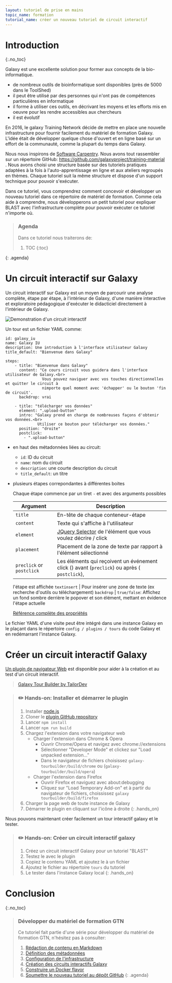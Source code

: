 ```yaml
---
layout: tutoriel de prise en mains
topic_name: formation
tutorial_name: créer un nouveau tutoriel de circuit interactif
---
```


# Introduction
{:.no_toc}

Galaxy est une excellente solution pour former aux concepts de la bio-informatique.

- de nombreux outils de bioinformatique sont disponibles (près de 5000 dans le ToolShed)
- il peut être utilisé par des personnes qui n'ont pas de compétences particulières en informatique
- il forme à utiliser ces outils, en décrivant les moyens et les efforts mis en oeuvre pour les rendre accessibles aux 
  chercheurs
- il est évolutif

En 2016, le galaxy Training Network décide de mettre en place une nouvelle infrastructure pour fournir facilement du matériel de formation Galaxy. L'idée était de développer quelque chose d'ouvert et en ligne basé sur un effort de la communauté, comme la plupart du temps dans Galaxy.

Nous nous inspirons de [Software Carpentry](https://software-carpentry.org). Nous avons tout rassembler sur un répertoire GitHub: [https://github.com/galaxyproject/training-material ](https://github.com/galaxyproject/training-material). Nous avons choisi une structure basée sur des tutoriels pratiques adaptées à la fois à l'auto-apprentissage en ligne et aux ateliers regroupés en thèmes. Chaque tutoriel suit la même structure et dispose d'un support technique pour pouvoir s'exécuter.

Dans ce tutoriel, vous comprendrez comment concevoir et développer un nouveau tutoriel dans ce répertoire de matériel de formation.
Comme cela aide à comprendre, nous développerons un petit tutoriel pour expliquer BLAST avec l'infrastructure complète pour pouvoir exécuter ce tutoriel n'importe où.

> ### Agenda
>
> Dans ce tutoriel nous traiterons de: 
>
> 1. TOC
> {:toc}
>
{: .agenda}

# Un circuit interactif sur Galaxy

Un circuit interactif sur Galaxy est un moyen de parcourir une analyse complète, étape par étape, à l'intérieur de Galaxy, d'une manière interactive et exploratoire pédagogique d'exécuter le didacticiel directement à l'intérieur de Galaxy. 

![Demonstration d'un circuit interactif](../../../dev/images/galaxy_tour_demo.gif "Demonstration d'un tour interactif")

Un tour est un fichier YAML comme: 

```
id: galaxy_iu
name: Galaxy IU
description: Une introduction à l'interface utilisateur Galaxy
title_default: "Bienvenue dans Galaxy"

steps:
    - title: "Bienvenue dans Galaxy"
      content: "Ce cours circuit vous guidera dans l'interface utilisateur de Galaxy.<br>
                Vous pouvez naviguer avec vos touches directionnelles et quitter le circuit à  
                nimporte quel moment avec 'échapper' ou le bouton 'fin de circuit'.
      backdrop: vrai

    - title: "télécharger vos données"
      element: ".upload-button"
      intro: "Galaxy prend en charge de nombreuses façons d'obtenir vos données.<br>
              Utiliser ce bouton pour télécharger vos données."
      position: "droite"
      postclick:
        - ".upload-button"
```

- en haut des métadonnées liées au circuit:
    - `id`: ID du circuit
    - `name`: nom du circuit
    - `description`: une courte description du circuit
    - `title_default`: un titre
- plusieurs étapes correpondantes à différentes boites

   Chaque étape commence par un tiret `-` et avec des arguments possibles

    Argument | Description
    ---  | ---
    `title`  | En-tête de chaque conteneur-étape
    `content` | Texte qui s'affiche à l'utilisateur
    `element` | [JQuery Selector](https://api.jquery.com/category/selectors/) de l'élément que vous voulez décrire / click
    `placement` | Placement de la zone de texte par rapport à l'élément sélectionné
    `preclick` or `postclick` | Les éléments qui reçoivent un événement click () avant (`preclick`) ou après (` postclick`), 
     l'étape est affichée
    `textinsert` | Pour insérer une zone de texte (ex recherche d'outils ou téléchargement)
    `backdrop` | `true/false`:  Affichez un fond sombre derrière le popover et son élément, mettant en évidence l'étape 
     actuelle
     
    [Référence complète des propriétés](https://bootstraptour.com/api/)

Le fichier YAML d'une visite peut être intégré dans une instance Galaxy en le plaçant dans le répertoire `config / plugins / tours` du code Galaxy et en redémarrant l'instance Galaxy.

# Créer un circuit interactif Galaxy

[Un plugin de navigateur Web](https://github.com/TailorDev/galaxy-tourbuilder) est disponible pour aider à la création et au test d'un circuit interactif.

<blockquote class="imgur-embed-pub" lang="en" data-id="a/0YVvz"><a href="//imgur.com/a/0YVvz">Galaxy Tour Builder by TailorDev</a></blockquote><script async src="//s.imgur.com/min/embed.js" charset="utf-8"></script>

> ### :pencil2: Hands-on: Installer et démarrer le plugin
>
> 1. Installer [node.js](https://nodejs.org/en/)
> 2. Cloner le [plugin GitHub repository](https://github.com/TailorDev/galaxy-tourbuilder)
> 3. Lancer `npm install`
> 4. Lancer `npm run build`
> 5. Chargez l'extension dans votre navigateur web
>    - Charger l'extension dans Chrome & Opera
>       - Ouvrir Chrome/Opera et navigez avec chrome://extensions
>       - Sélectionner "Developer Mode" et clickez sur "Load unpacked extension..."
>       - Dans le navigateur de fichiers choisissez `galaxy-tourbuilder/build/chrome` ou (`galaxy-tourbuilder/build/opera`)
>    - Charger l'extension dans Firefox
>       - Ouvrir Firefox et naviguez avec about:debugging
>       - Cliquez sur "Load Temporary Add-on" et à partir du navigateur de fichiers, choississez `galaxy 
>         tourbuilder/build/firefox`
> 6. Charger la page web de toute instance de Galaxy
> 7. Démarrer le plugin en cliquant sur l'icône à droite
{: .hands_on}

Nous pouvons maintenant créer facilement un tour interactif galaxy et le tester.

> ### :pencil2: Hands-on: Créer un circuit interactif galaxy
>
> 1. Créez un circuit interactif Galaxy pour un tutoriel "BLAST"
> 2. Testez le avec le plugin
> 3. Copiez le contenu YAML et ajoutez le à un fichier
> 2. Ajoutez le fichier au répertoire `tours` du tutoriel
> 3. Le tester dans l'instance Galaxy local
{: .hands_on}

# Conclusion
{:.no_toc}

> ### Développer du matériel de formation GTN
>
> Ce tutoriel fait partie d'une série pour développer du matériel de formation GTN, n'hésitez pas à consulter:
>
> 1. [Rédaction de contenu en Markdown](../create-new-tutorial-content/tutorial.html)
> 1. [Définition des métadonnées](../create-new-tutorial-metadata/tutorial.html)
> 1. [Configuration de l'infrastructure](../create-new-tutorial-jekyll/tutorial.html)
> 1. [Création des circuits interactifs Galaxy](../create-new-tutorial-tours/tutorial.html)
> 1. [Construire un Docker flavor](../create-new-tutorial-docker/tutorial.html)
> 1. [Soumettre le nouveau tutoriel au dépôt GitHub](../../../dev/tutorials/github-contribution/slides.html)
{: .agenda}
